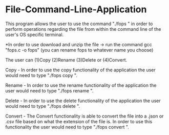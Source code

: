 # File-Command-Line-Application

This program allows the user to use the command "./fops <command> <source> <destination> " in order to perform operations regarding the <source> file from within the command line of the user's OS specific terminal. 

*In order to use download and unzip the file -> run the command gcc "fops.c -o fops" (you can rename fops to whatever name you choose)

The user can (1)Copy (2)Rename (3)Delete or (4)Convert. 

Copy - In order to use the copy functionality of the application the user would need to type "./fops copy <source> <destination>". 

Rename - In order to use the rename functionality of the application the user would need to type "./fops rename <source> <newName>".

Delete - In order to use the delete functionality of the application the user would need to type "./fops delete <source> <destination>".

Convert - The Convert functionality is able to convert the <source> file into a .json or .csv file based on what the extension of the <source> file is. 
In order to use this functionality the user would need to type "./fops convert <source> <destination>".
